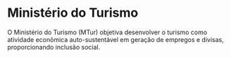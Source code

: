 Ministério do Turismo
====

O Ministério do Turismo (MTur) objetiva desenvolver o turismo como atividade econômica auto-sustentável em geração de empregos e divisas, proporcionando inclusão social.
